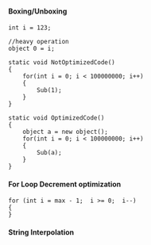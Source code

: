 #### Boxing/Unboxing ####
```
int i = 123;

//heavy operation
object 0 = i;
```

```
static void NotOptimizedCode()
{
    for(int i = 0; i < 100000000; i++)
    {
        Sub(1);
    }
}

static void OptimizedCode()
{
    object a = new object();
    for(int i = 0; i < 100000000; i++)
    {
        Sub(a);
    }
}
```

#### For Loop Decrement optimization ####

```
for (int i = max - 1;  i >= 0;  i--) 
{
}
```

#### String Interpolation ####
